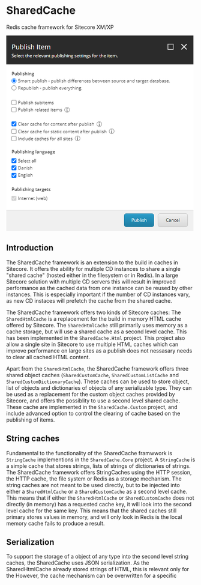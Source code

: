# SharedCache

Redis cache framework for Sitecore XM/XP

![Example](https://raw.githubusercontent.com/kristofferkjeldby/SharedCache/main/readme.png)

## Introduction

The SharedCache framework is an extension to the build in caches in Sitecore. It offers the ability for multiple CD instances to share a single "shared cache" (hosted either in the filesystem or in Redis). In a large Sitecore solution with multiple CD servers this will result in improved performance as the cached data from one instance can be reused by other instances. This is especially important if the number of CD instances vary, as new CD instaces will prefetch the cache from the shared cache.

The SharedCache framework offers two kinds of Sitecore caches: The `SharedHtmlCache` is a replacement for the build in memory HTML cache offered by Sitecore. The `SharedHtmlCache` still primarily uses memory as a cache storage, but will use a shared cache as a second level cache. This has been implemented in the `SharedCache.Html` project. This project also allow a single site in Sitecore to use multiple HTML caches which can improve performance on large sites as a publish does not nessasary needs to clear all cached HTML content.

Apart from the `SharedHtmlCache`, the SharedCache framework offers three shared object caches (`SharedCustomCache`, `SharedCustomListCache` and `SharedCustomDictionaryCache`). These caches can be used to store object, list of objects and dictionaries of objects of any serializable type. They can be used as a replacement for the custom object caches provided by Sitecore, and offers the possiblity to use a second level shared cache. These cache are implemented in the `SharedCache.Custom` project, and include advanced option to control the clearing of cache based on the publishing of items.

## String caches

Fundamental to the functionality of the SharedCache framwwork is `StringCache` implementions in the `SharedCache.Core` project. A `StringCache` is a simple cache that stores strings, lists of strings of dictionaries of strings. The SharedCache framework offers StringCaches using the HTTP session, the HTTP cache, the file system or Redis as a storage mechanism. The string caches are not meant to be used directly, but to be injected into either a `SharedHtmlCache` or a `SharedCustomCache` as a second level cache. This means that if either the `SharedHtmlCache` or `SharedCustomCache` does not directly (in memory) has a requested cache key, it will look into the second level cache for the same key. This means that the shared caches still primary stores values in memory, and will only look in Redis is the local memory cache fails to produce a result. 

## Serialization

To support the storage of a object of any type into the second level string caches, the SharedCache uses JSON serialization. As the SharedHtmlCache already stored strings of HTML, this is relevant only for the However, the cache mechanism can be overwritten for a specific 



